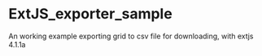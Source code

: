 ExtJS_exporter_sample
=====================

An working example exporting grid to csv file for downloading, with extjs 4.1.1a

